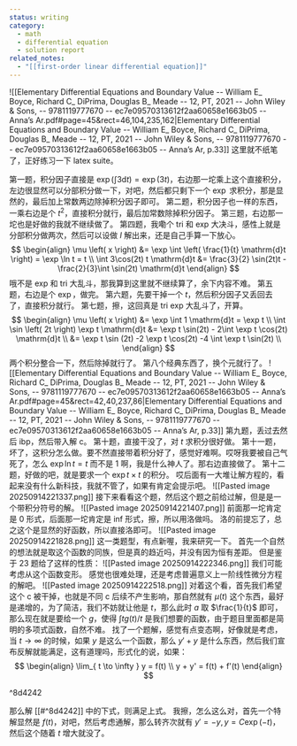 ```yaml
---
status: writing
category:
  - math
  - differential equation
  - solution report
related_notes:
  - "[[first-order linear differential equation]]"
---
```

![[Elementary Differential Equations and Boundary Value -- William E_ Boyce, Richard C_ DiPrima, Douglas B_ Meade -- 12, PT, 2021 -- John Wiley & Sons, -- 9781119777670 -- ec7e09570313612f2aa60658e1663b05 -- Anna’s Ar.pdf#page=45&rect=46,104,235,162|Elementary Differential Equations and Boundary Value -- William E_ Boyce, Richard C_ DiPrima, Douglas B_ Meade -- 12, PT, 2021 -- John Wiley & Sons, -- 9781119777670 -- ec7e09570313612f2aa60658e1663b05 -- Anna’s Ar, p.33]]
这里就不纸笔了，正好练习一下 latex suite。

第一题，积分因子直接是 $\exp \left( \int 3 \mathrm{d}t \right) = \exp \left( 3t \right)$，右边那一坨乘上这个直接积分，左边很显然可以分部积分做一下，对吧，然后都只剩下一个 $\exp$ 求积分，那是显然的，最后加上常数两边除掉积分因子即可。
第二题，积分因子也一样的东西，一乘右边是个 $t^{2}$，直接积分就行，最后加常数除掉积分因子。
第三题，右边那一坨也是好做的我就不继续做了。
第四题，我嘞个 tri 和 exp 大决斗，感性上就是分部积分做两次，然后可以设做 $I$ 解出来，还是自己手算一下放心。
$$
\begin{align}
\mu \left( x \right) &= \exp \int \left( \frac{1}{t} \mathrm{d}t \right) = \exp \ln t = t \\
\int 3\cos(2t) t \mathrm{d}t &= \frac{3}{2} \sin(2t)t - \frac{2}{3}\int \sin(2t) \mathrm{d}t
\end{align}
$$
哦不是 exp 和 tri 大乱斗，那我算到这里就不继续算了，余下内容不难。
第五题，右边是个 $\exp$，做完。
第六题，先要干掉一个 $t$，然后积分因子又丢回去了，直接积分就行。
第七题，擦，这回真是 tri exp 大乱斗了，开算。
$$
\begin{align}
\mu \left( x \right) &= \exp \int 1 \mathrm{d}t = \exp t \\
\int \sin \left( 2t \right) \exp t \mathrm{d}t &= \exp t \sin(2t) - 2\int \exp t \cos(2t) \mathrm{d}t \\
&= \exp t \sin (2t) -2 \exp t \cos(2t) -4 \int \exp t \sin(2t) \\
\end{align}
$$
两个积分整合一下，然后除掉就行了。
第八个经典东西了，换个元就行了。
![[Elementary Differential Equations and Boundary Value -- William E_ Boyce, Richard C_ DiPrima, Douglas B_ Meade -- 12, PT, 2021 -- John Wiley & Sons, -- 9781119777670 -- ec7e09570313612f2aa60658e1663b05 -- Anna’s Ar.pdf#page=45&rect=42,40,237,86|Elementary Differential Equations and Boundary Value -- William E_ Boyce, Richard C_ DiPrima, Douglas B_ Meade -- 12, PT, 2021 -- John Wiley & Sons, -- 9781119777670 -- ec7e09570313612f2aa60658e1663b05 -- Anna’s Ar, p.33]]
第九题，丢过去然后 ibp，然后带入解 c。
第十题，直接干没了，对 $t$ 求积分很好做。
第十一题，坏了，这积分怎么做。要不然直接带着积分好了，感觉好难啊。哎呀我要被自己气死了，怎么 $\exp \ln t = t$ 而不是 1 啊，我是什么神人了。那右边直接做了。
第十二题，好做的吧，就是要求一个 $\exp t \times t$ 的积分。
哎后面有一大堆让解方程的，看起来没有什么新科技，我就不管了，如果有肯定会提示吧。
![[Pasted image 20250914221337.png]]
接下来看看这个题，然后这个题之前给过解，但是是一个带积分符号的解。
![[Pasted image 20250914221407.png]]
前面那一坨肯定是 0 形式，后面那一坨肯定是 inf 形式，擦，所以用洛做吗。
洛的前提忘了，总之这个是显然的好函数，所以直接洛即可。
![[Pasted image 20250914221828.png]]
这一类题型，有点新喔，我来研究一下。
首先一个自然的想法就是取这个函数的同族，但是真的趋近吗，并没有因为恒有差距。
但是鉴于 23 题给了这样的性质：
![[Pasted image 20250914222346.png]]
我们可能考虑从这个函数变形。
感觉也很难处理，还是考虑普遍意义上一阶线性微分方程的解吧。
![[Pasted image 20250914222518.png]]
对着这个看，首先我们希望这个 c 被干掉，也就是不同 c 后续不产生影响，那自然就有 $\mu \left( t \right)$ 这个东西，最好是递增的，为了简洁，我们不妨就让他是 $t$，那么此时 $a$ 取 $\frac{1}{t}$ 即可，那么现在就是要给一个 $g$，使得 $\int t g(t) / t$ 是我们想要的函数，由于题目里面都是简明的多项式函数，自然不难。
找了一个题解，感觉有点变态啊，好像就是考虑，当 $t \to \infty$ 的时候，如果 $y$ 是这么一个函数，那么 $y' + y$ 是什么东西，然后我们宣布反解就能满足，这有道理吗，形式化的说，如果：
$$
\begin{align}
\lim_{ t \to \infty } y = f(t) \\
y + y' = f(t) + f'(t)
\end{align}
$$

^8d4242

那么解 [[#^8d4242]] 中的下式，则满足上式。 
我擦，怎么这么对，首先一个特解显然是 $f(t)$，对吧，然后考虑通解，那么转齐次就有 $y' = -y, y = C\exp \left( -t \right)$，然后这个随着 $t$ 增大就没了。

 